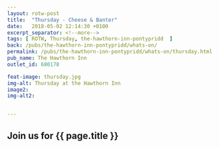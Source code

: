 ```yaml
---
layout: rotw-post
title:  "Thursday - Cheese & Banter"
date:   2018-05-02 12:14:30 +0100
excerpt_separator: <!--more-->
tags: [ ROTW, Thursday, the-hawthorn-inn-pontypridd  ]
back: /pubs/the-hawthorn-inn-pontypridd/whats-on/
permalink: /pubs/the-hawthorn-inn-pontypridd/whats-on/thursday.html
pub_name: The Hawthorn Inn
outlet_id: 680178

feat-image: thursday.jpg
img-alt: Thursday at the Hawthorn Inn
image2:
img-alt2:


---
```


<h2>Join us for {{ page.title }}</h2>